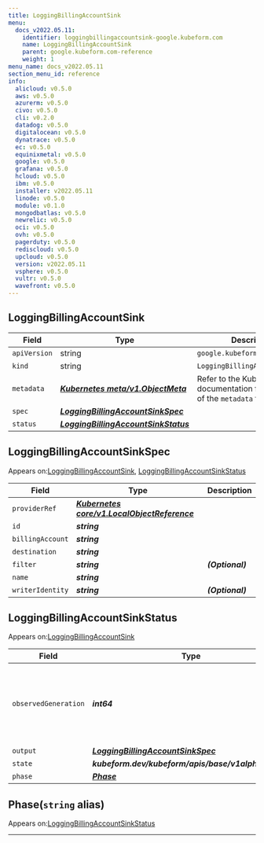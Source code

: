 ```yaml
---
title: LoggingBillingAccountSink
menu:
  docs_v2022.05.11:
    identifier: loggingbillingaccountsink-google.kubeform.com
    name: LoggingBillingAccountSink
    parent: google.kubeform.com-reference
    weight: 1
menu_name: docs_v2022.05.11
section_menu_id: reference
info:
  alicloud: v0.5.0
  aws: v0.5.0
  azurerm: v0.5.0
  civo: v0.5.0
  cli: v0.2.0
  datadog: v0.5.0
  digitalocean: v0.5.0
  dynatrace: v0.5.0
  ec: v0.5.0
  equinixmetal: v0.5.0
  google: v0.5.0
  grafana: v0.5.0
  hcloud: v0.5.0
  ibm: v0.5.0
  installer: v2022.05.11
  linode: v0.5.0
  module: v0.1.0
  mongodbatlas: v0.5.0
  newrelic: v0.5.0
  oci: v0.5.0
  ovh: v0.5.0
  pagerduty: v0.5.0
  rediscloud: v0.5.0
  upcloud: v0.5.0
  version: v2022.05.11
  vsphere: v0.5.0
  vultr: v0.5.0
  wavefront: v0.5.0
---
```


## LoggingBillingAccountSink
| Field | Type | Description |
| ------ | ----- | ----------- |
| `apiVersion` | string | `google.kubeform.com/v1alpha1` |
|    `kind` | string | `LoggingBillingAccountSink` |
| `metadata` | ***[Kubernetes meta/v1.ObjectMeta](https://v1-22.docs.kubernetes.io/docs/reference/generated/kubernetes-api/v1.22/#objectmeta-v1-meta)***|Refer to the Kubernetes API documentation for the fields of the `metadata` field.|
| `spec` | ***[LoggingBillingAccountSinkSpec](#loggingbillingaccountsinkspec)***||
| `status` | ***[LoggingBillingAccountSinkStatus](#loggingbillingaccountsinkstatus)***||
## LoggingBillingAccountSinkSpec

Appears on:[LoggingBillingAccountSink](#loggingbillingaccountsink), [LoggingBillingAccountSinkStatus](#loggingbillingaccountsinkstatus)

| Field | Type | Description |
| ------ | ----- | ----------- |
| `providerRef` | ***[Kubernetes core/v1.LocalObjectReference](https://v1-22.docs.kubernetes.io/docs/reference/generated/kubernetes-api/v1.22/#localobjectreference-v1-core)***||
| `id` | ***string***||
| `billingAccount` | ***string***||
| `destination` | ***string***||
| `filter` | ***string***| ***(Optional)*** |
| `name` | ***string***||
| `writerIdentity` | ***string***| ***(Optional)*** |
## LoggingBillingAccountSinkStatus

Appears on:[LoggingBillingAccountSink](#loggingbillingaccountsink)

| Field | Type | Description |
| ------ | ----- | ----------- |
| `observedGeneration` | ***int64***| ***(Optional)*** Resource generation, which is updated on mutation by the API Server.|
| `output` | ***[LoggingBillingAccountSinkSpec](#loggingbillingaccountsinkspec)***| ***(Optional)*** |
| `state` | ***kubeform.dev/kubeform/apis/base/v1alpha1.State***| ***(Optional)*** |
| `phase` | ***[Phase](#phase)***| ***(Optional)*** |
## Phase(`string` alias)

Appears on:[LoggingBillingAccountSinkStatus](#loggingbillingaccountsinkstatus)

---
